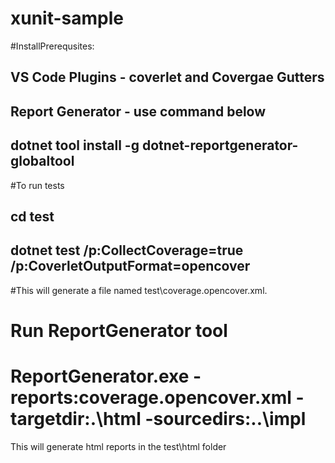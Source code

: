 # xunit-sample

#InstallPrerequsites:

## VS Code Plugins - coverlet and Covergae Gutters

## Report Generator - use command below
## dotnet tool install -g dotnet-reportgenerator-globaltool

#To run tests

## cd test
## dotnet test /p:CollectCoverage=true /p:CoverletOutputFormat=opencover

#This will generate a file named test\coverage.opencover.xml.

# Run ReportGenerator tool
# ReportGenerator.exe -reports:coverage.opencover.xml -targetdir:.\html -sourcedirs:..\impl

This will generate html reports in the test\html folder
